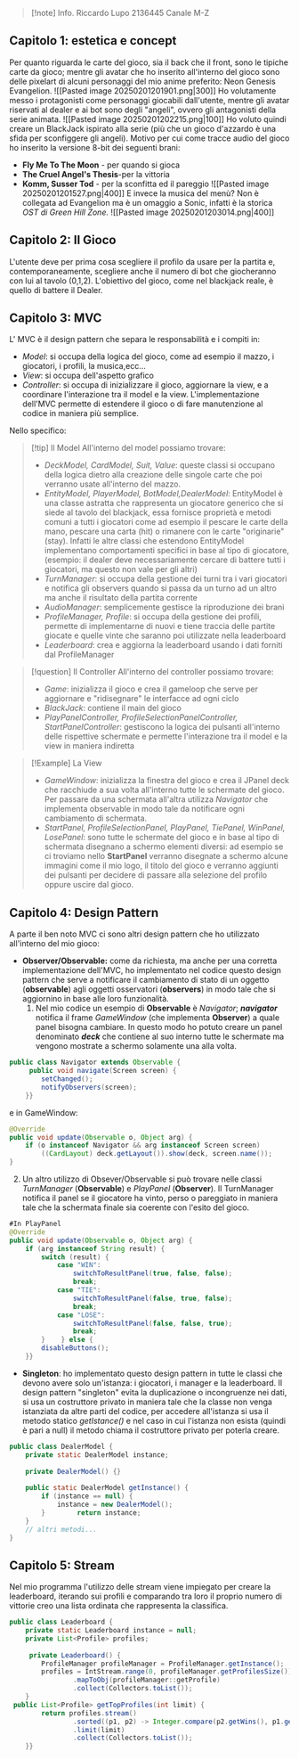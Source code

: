 >[!note] Info.
>Riccardo Lupo
>2136445
>Canale M-Z

## Capitolo 1: estetica e concept
Per quanto riguarda le carte del gioco, sia il back che il front, sono le tipiche carte da gioco; mentre gli avatar che ho inserito all'interno del gioco sono delle pixelart di alcuni personaggi del mio anime preferito: Neon Genesis Evangelion. 
![[Pasted image 20250201201901.png|300]]
Ho volutamente messo i protagonisti come personaggi giocabili dall'utente, mentre gli avatar riservati al dealer e ai bot sono degli "angeli", ovvero gli antagonisti della serie animata. 
![[Pasted image 20250201202215.png|100]]
Ho voluto quindi creare un BlackJack ispirato alla serie (più che un gioco d'azzardo è una sfida per sconfiggere  gli angeli). Motivo per cui come tracce audio del gioco ho inserito la versione 8-bit dei seguenti brani:
- **Fly Me To The Moon** - per quando si gioca
- **The Cruel Angel's Thesis**-per la vittoria  
- **Komm, Susser Tod** - per la sconfitta ed il pareggio
![[Pasted image 20250201201527.png|400]]
E invece la musica del menù? Non è collegata ad Evangelion ma è un omaggio a Sonic, infatti è la storica *OST di Green Hill Zone.*
![[Pasted image 20250201203014.png|400]]

## Capitolo 2: Il Gioco
L'utente deve per prima cosa scegliere il profilo da usare per la partita e, contemporaneamente, scegliere anche il numero di bot che giocheranno con lui al tavolo (0,1,2). L'obiettivo del gioco, come nel blackjack reale, è quello di battere il Dealer. 
## Capitolo 3: MVC
L' MVC è il design pattern che separa le responsabilità e i compiti in:
- *Model*: si occupa della logica del gioco, come ad esempio il mazzo, i giocatori, i profili, la musica,ecc...
- *View*: si occupa dell'aspetto grafico
- *Controller*: si occupa di inizializzare il gioco, aggiornare la view, e a coordinare l'interazione tra il model e la view.
L'implementazione dell'MVC permette di estendere il gioco o di fare manutenzione al codice in maniera più semplice.

Nello specifico:

>[!tip] Il Model
>All'interno del model possiamo trovare:
>- *DeckModel, CardModel, Suit, Value*: queste classi si occupano della logica dietro alla creazione delle singole carte che poi verranno usate all'interno del mazzo.
>- *EntityModel, PlayerModel, BotModel,DealerModel*: EntityModel è una classe astratta che rappresenta un giocatore generico che si siede al tavolo del blackjack, essa fornisce proprietà e metodi comuni a tutti i giocatori come ad esempio il pescare le carte della mano, pescare una carta (hit) o rimanere con le carte "originarie" (stay). Infatti le altre classi che estendono EntityModel implementano comportamenti specifici in base al tipo di giocatore, (esempio: il dealer deve necessariamente cercare di battere tutti i giocatori, ma questo non vale per gli altri)
>- *TurnManager*: si occupa della gestione dei turni tra i vari giocatori e notifica gli observers quando si passa da un turno ad un altro ma anche il risultato della partita corrente
>- *AudioManager*: semplicemente gestisce la riproduzione dei brani
>- *ProfileManager, Profile*: si occupa della gestione dei profili, permette di implementarne di nuovi e tiene traccia delle partite giocate e quelle vinte che saranno poi utilizzate nella leaderboard
>- *Leaderboard*: crea e aggiorna la leaderboard usando i dati forniti dal ProfileManager

>[!question] Il Controller
All'interno del controller possiamo trovare:
>- *Game*: inizializza il gioco e crea il gameloop che serve per aggiornare e "ridisegnare" le interfacce ad ogni ciclo
>- *BlackJack*: contiene il main del gioco
>- *PlayPanelController, ProfileSelectionPanelController, StartPanelController*: gestiscono la logica dei pulsanti all'interno delle rispettive schermate e permette l'interazione tra il model e la view in maniera indiretta

>[!Example] La View
>- *GameWindow*: inizializza la finestra del gioco e crea il JPanel deck che racchiude a sua volta all'interno tutte le schermate del gioco. Per passare da una schermata all'altra utilizza *Navigator* che implementa observable in modo tale da notificare ogni cambiamento di schermata.
>- *StartPanel, ProfileSelectionPanel, PlayPanel, TiePanel, WinPanel, LosePanel*: sono tutte le schermate del gioco e in base al tipo di schermata disegnano a schermo elementi diversi: ad esempio se ci troviamo nello **StartPanel** verranno disegnate a schermo alcune immagini come il mio logo, il titolo del gioco e verranno aggiunti dei pulsanti per decidere di passare alla selezione del profilo oppure uscire dal gioco.

## Capitolo 4: Design Pattern
A parte il ben noto MVC ci sono altri design pattern che ho utilizzato all'interno del mio gioco:
- **Observer/Observable:** come da richiesta, ma anche per una corretta implementazione dell'MVC, ho implementato nel codice questo design pattern che serve a notificare il cambiamento di stato di un oggetto (**observable**) agli oggetti osservatori (**observers**) in modo tale che si aggiornino in base alle loro funzionalità.
  1) Nel mio codice un esempio di **Observable** è *Navigator*;  ***navigator*** notifica il frame  *GameWindow* (che implementa **Observer**)  a quale panel bisogna cambiare. In questo modo ho potuto creare un panel denominato ***deck*** che contiene al suo interno tutte le schermate ma vengono mostrate a schermo solamente una alla volta.
```java
public class Navigator extends Observable {  
     public void navigate(Screen screen) {  
        setChanged();  
        notifyObservers(screen);  
    }}
```
e in GameWindow:
```java
@Override  
public void update(Observable o, Object arg) {  
    if (o instanceof Navigator && arg instanceof Screen screen)  
        ((CardLayout) deck.getLayout()).show(deck, screen.name());  
}
```
 2) Un altro utilizzo di Obsever/Observable si può trovare nelle classi *TurnManager* (**Observable**) e *PlayPanel* (**Observer**). Il TurnManager notifica il panel se il giocatore ha vinto, perso o pareggiato in maniera tale che la schermata finale sia coerente con l'esito del gioco.
```java
#In PlayPanel
@Override  
public void update(Observable o, Object arg) {  
    if (arg instanceof String result) {  
        switch (result) {  
            case "WIN":  
                switchToResultPanel(true, false, false);  
                break;  
            case "TIE":  
                switchToResultPanel(false, true, false);  
                break;  
            case "LOSE":  
                switchToResultPanel(false, false, true);  
                break;  
        }    } else {  
        disableButtons();  
    }}
```
- **Singleton**: ho implementato questo design pattern in tutte le classi che devono avere solo un'istanza: i giocatori, i manager e la leaderboard. Il design pattern "singleton" evita la duplicazione o incongruenze nei dati, si usa un costruttore privato in maniera tale che la classe non venga istanziata da altre parti del codice, per accedere all'istanza si usa il metodo  statico *getIstance()*  e nel caso in cui l'istanza non esista (quindi è pari a null) il metodo chiama il costruttore privato per poterla creare.
```java
public class DealerModel {  
    private static DealerModel instance;  
  
    private DealerModel() {}  
  
    public static DealerModel getInstance() {  
        if (instance == null) {  
            instance = new DealerModel();  
        }        return instance;  
    }  
    // altri metodi... 
}
```
## Capitolo 5: Stream
Nel mio programma l'utilizzo delle stream viene impiegato per creare la leaderboard, iterando sui profili e comparando tra loro il proprio numero di vittorie creo una lista ordinata che rappresenta la classifica.
```java
public class Leaderboard {  
    private static Leaderboard instance = null;  
    private List<Profile> profiles;  
  
     private Leaderboard() {  
        ProfileManager profileManager = ProfileManager.getInstance();  
        profiles = IntStream.range(0, profileManager.getProfilesSize())  
                .mapToObj(profileManager::getProfile)  
                .collect(Collectors.toList());  
    }  
 public List<Profile> getTopProfiles(int limit) {  
        return profiles.stream()  
                .sorted((p1, p2) -> Integer.compare(p2.getWins(), p1.getWins()))  
                .limit(limit)  
                .collect(Collectors.toList());  
    }}
```